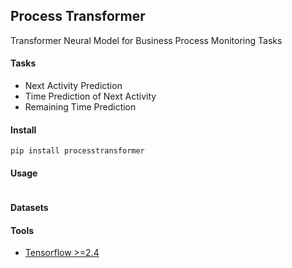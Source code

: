 ## Process Transformer

Transformer Neural Model for Business Process Monitoring Tasks 

#### Tasks
- Next Activity Prediction
- Time Prediction of Next Activity
- Remaining Time Prediction

#### Install 
```
pip install processtransformer
```

#### Usage
```

```

#### Datasets



#### Tools
- <a href="http://tensorflow.org/">Tensorflow >=2.4</a>
